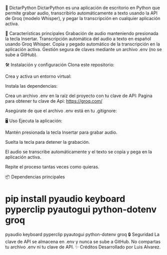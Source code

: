 🎤 DictarPython
DictarPython es una aplicación de escritorio en Python que permite grabar audio, transcribirlo automáticamente a texto usando la API de Groq (modelo Whisper), y pegar la transcripción en cualquier aplicación activa.

🚀 Características principales
Grabación de audio manteniendo presionada la tecla Insertar.
Transcripción automática del audio a texto en español usando Groq Whisper.
Copia y pegado automático de la transcripción en la aplicación activa.
Gestión segura de claves mediante un archivo .env (no se sube a GitHub).

🛠️ Instalación y configuración
Clona este repositorio:

Crea y activa un entorno virtual:

Instala las dependencias:

Crea un archivo .env en la raíz del proyecto con tu clave de API:
Pagina para obtener tu clave de Api: https://groq.com/

Asegúrate de que el archivo .env está en tu .gitignore:

🖥️ Uso
Ejecuta la aplicación:

Mantén presionada la tecla Insertar para grabar audio.

Suelta la tecla para detener la grabación.

El audio se transcribe automáticamente y el texto se copia y pega en la aplicación activa.

Repite el proceso tantas veces como quieras.

📦 Dependencias principales
# pip install pyaudio keyboard pyperclip pyautogui python-dotenv groq
pyaudio
keyboard
pyperclip
pyautogui
python-dotenv
groq
🔒 Seguridad
La clave de API se almacena en .env y nunca se sube a GitHub.
No compartas tu archivo .env ni tu clave de API.
✨ Créditos
Desarrollado por Luis Alvarez.
